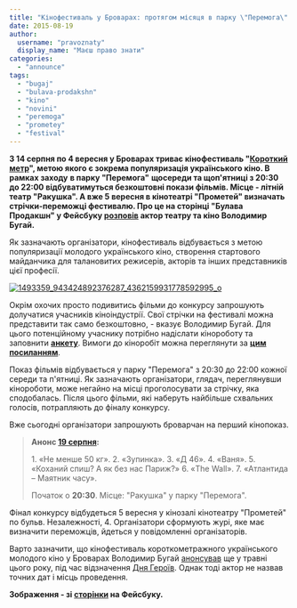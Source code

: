 ```yaml
---
title: "Кінофестиваль у Броварах: протягом місяця в парку \"Перемога\" безкоштовно показуватимуть короткометражки"
date: 2015-08-19
author: 
  username: "pravoznaty"
  display_name: "Маєш право знати"
categories: 
  - "announce"
tags: 
  - "bugaj"
  - "bulava-prodakshn"
  - "kino"
  - "novini"
  - "peremoga"
  - "prometey"
  - "festival"
---
```


**З 14 серпня по 4 вересня у Броварах триває кінофестиваль "[Короткий метр](https://www.facebook.com/groups/kometr/)", метою якого є зокрема популяризація українського кіно. В рамках заходу** **в парку "Перемога"** **щосереди та щоп'ятниці з 20:30 до 22:00 відбуватимуться безкоштовні покази фільмів. Місце - літній театр "Ракушка". А вже 5 вересня в кінотеатрі "Прометей" визначать стрічки-переможці фестивалю. Про це на сторінці "Булава Продакшн" у Фейсбуку [розповів](https://www.facebook.com/groups/bulprod/permalink/1051789294834135/) актор театру та кіно Володимир Бугай.**

Як зазначають організатори, кінофестиваль відбувається з метою популяризації молодого українського кіно, створення стартового майданчика для талановитих режисерів, акторів та інших представників цієї професії.

[![1493359_943424892376287_4362159931778592995_o](https://mpz.brovary.org/wp-content/uploads/2015/08/1493359_943424892376287_4362159931778592995_o.jpg)](https://mpz.brovary.org/wp-content/uploads/2015/08/1493359_943424892376287_4362159931778592995_o.jpg)

Окрім охочих просто подивитись фільми до конкурсу запрошують долучатися учасників кіноіндустрії. Свої стрічки на фестивалі можна представити так само безкоштовно, - вказує Володимир Бугай. Для цього потенційному учаснику потрібно надіслати кінороботу та заповнити **[анкету](https://docs.google.com/forms/d/15E0kfQbEEPxo_FLlH6FeTsHCjUlZVKlOqiASAGcFrZE/viewform?c=0&w=1)**. Вимоги до кіноробіт можна переглянути за **[цим посиланням](https://www.facebook.com/groups/kometr/permalink/1623447907895372/)**.

Показ фільмів відбувається у парку "Перемога" з 20:30 до 22:00 кожної середи та п'ятниці. Як зазначають організатори, глядач, переглянувши кінороботи, може негайно на місці проголосувати за стрічку, яка сподобалась. Після цього фільми, які наберуть найбільше схвальних голосів, потрапляють до фіналу конкурсу.

Вже сьогодні організатори запрошують броварчан на перший кінопоказ.

> **Анонс [19 серпня](https://www.facebook.com/groups/kometr/permalink/1625508184356011/):**
> 
> 1\. «Не менше 50 кг». 2. «Зупинка». 3. «Д 46». 4. «Ваня». 5. «Коханий спиш? А як без нас Париж?» 6. «The Wall». 7. «Атлантида – Маятник часу».
> 
> Початок о **20:30**. Місце: "Ракушка" у парку "Перемога".

Фінал конкурсу відбудеться 5 вересня у кінозалі кінотеатру "Прометей" по бульв. Незалежності, 4. Організатори сформують журі, яке має визначити переможців, йдеться у повідомленні організаторів.

Варто зазначити, що кінофестиваль короткометражного українського молодого кіно у Броварах Володимир Бугай [анонсував](https://www.youtube.com/watch?v=yQpUy_QZcvw) ще у травні цього року, під час відзначення [Дня Героїв](https://mpz.brovary.org/patriotichni-vihidni-u-brovarah-parad-vishivanok-kinopokaz-pro-dobrovoltsiv-ta-marsh-geroyiv/). Однак тоді актор не назвав точних дат і місць проведення.

**Зображення - зі [сторінки](https://www.facebook.com/groups/kometr/) на Фейсбуку.**
